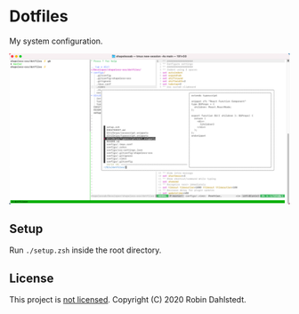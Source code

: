 # Dotfiles

My system configuration.

![dotfiles](./dotfiles.png)

## Setup

Run `./setup.zsh` inside the root directory.

## License

This project is [not licensed](https://choosealicense.com/no-permission/).
Copyright (C) 2020 Robin Dahlstedt.
